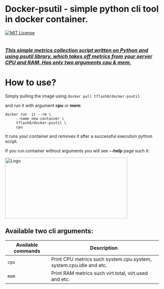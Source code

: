 # Docker-psutil  -  simple python cli tool in docker container.

<!-- PROJECT SHIELDS -->
[![MIT License][license-shield]][license-url]
# <h3 align="left"><u><em>This simple metrics collection script written on Python and using [psutil library](https://psutil.readthedocs.io), which takes off metrics from your server CPU and RAM. Has only two arguments cpu & mem.</em></u>
 </h3>

# How to use?
Simply pulling the image using `docker pull tflash8/docker-psutil`

and run it with argument <b>cpu</b> or <b>mem</b>:

```console
docker run -it --rm \
     --name new-container \
     tflash8/docker-psutil \
     cpu
```
It runs your container and removes it after a successful execution python script. 

If you run container without arguments you will see <b>--help</b> page such it:

<a>
    <img src="https://i.paste.pics/8a6f45698272594f797c45dea02f4ee7.png" alt="Logo" width="400" height="200">
</a>

## Available two cli  arguments:

|Available commands                 |     Description           |
|------------------------|----------------------------------------------------|
|`cpu`             |Print CPU metrics such system.cpu.system, system.cpu.idle and etc.|
|`mem`             |Print RAM metrics such virt.total, virt.used and etc.|

<!-- MARKDOWN LINKS & IMAGES -->
[license-shield]: https://img.shields.io/badge/license-MIT-blue.svg?style=flat-square
[license-url]: https://choosealicense.com/licenses/mit
[linkedin-shield]: https://img.shields.io/badge/-LinkedIn-black.svg?style=flat-square&logo=linkedin&colorB=555